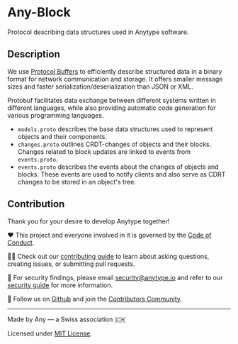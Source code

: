 # Any-Block
Protocol describing data structures used in Anytype software.

## Description
We use [Protocol Buffers](https://en.wikipedia.org/wiki/Protocol_Buffers) to efficiently describe structured data in a binary format for network communication and storage. It offers smaller message sizes and faster serialization/deserialization than JSON or XML. 

Protobuf facilitates data exchange between different systems written in different languages, while also providing automatic code generation for various programming languages.

- `models.proto` describes the base data structures used to represent objects and their components. 
- `changes.proto` outlines CRDT-changes of objects and their blocks. Changes related to block updates are linked to events from `events.proto`. 
- `events.proto` describes the events about the changes of objects and blocks. These events are used to notify clients and also serve as CDRT changes to be stored in an object's tree.

## Contribution
Thank you for your desire to develop Anytype together!

❤️ This project and everyone involved in it is governed by the [Code of Conduct](docs/CODE_OF_CONDUCT.md).

🧑‍💻 Check out our [contributing guide](docs/CONTRIBUTING.md) to learn about asking questions, creating issues, or submitting pull requests.

🫢 For security findings, please email [security@anytype.io](mailto:security@anytype.io) and refer to our [security guide](docs/SECURITY.md) for more information.

🤝 Follow us on [Github](https://github.com/anyproto) and join the [Contributors Community](https://github.com/orgs/anyproto/discussions).

---
Made by Any — a Swiss association 🇨🇭

Licensed under [MIT License](./LICENSE).